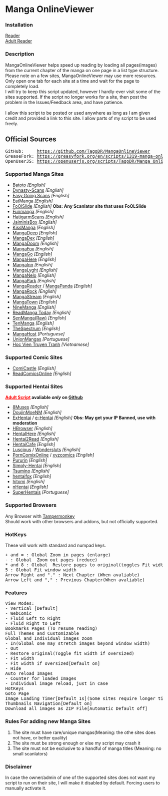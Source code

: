 <h1>Manga OnlineViewer</h1>

<h3>Installation</h3>
<a href='https://github.com/TagoDR/MangaOnlineViewer/raw/master/Manga_OnlineViewer.user.js'>Reader</a><br>
<a href='https://github.com/TagoDR/MangaOnlineViewer/raw/master/Manga_OnlineViewer_Adult.user.js'>Adult Reader</a>

<h3>Description</h3>MangaOnlineViewer helps speed up reading by loading all pages(images) from the current chapter of the manga on one page in a list type structure.</br>
Please note on a few sites, MangaOnlineViewer may use more resources. Only open one tab for each site at a time and wait for the page to completely load.</br>
I will try to keep this script updated, however I hardly-ever visit some of the sites supported. If the script no longer works for a site, then post the problem in the Issues/Feedback area, and have patience.</br></br>
I allow this script to be posted or used anywhere as long as I am given credit and provided a link to this site. I allow parts of my script to be used freely.
<h2>Official Sources</h2>
<pre>
GitHub:     <a href="https://github.com/TagoDR/MangaOnlineViewer">https://github.com/TagoDR/MangaOnlineViewer</a>
GreaseFork: <a href="https://greasyfork.org/en/scripts/1319-manga-onlineviewer">https://greasyfork.org/en/scripts/1319-manga-onlineviewer</a>
OpenUserJS: <a href="https://openuserjs.org/scripts/TagoDR/Manga_OnlineViewer">https://openuserjs.org/scripts/TagoDR/Manga_OnlineViewer</a>
</pre>

<h3>Supported Manga Sites</h3>
<ul>
<li><a href='http://bato.to/'>Batoto</a> <i>[English]</i></li>
<li><a href='https://dynasty-scans.com/'>Dynasty-Scans</a> <i>[English]</i></li>
<li><a href='http://read.egscans.com/'>Easy Going Scans</a> <i>[English]</i></li>
<li><a href='http://eatmanga.me/'>EatManga</a> <i>[English]</i></li>
<li><a href=''>FoOlSlide</a> <i>[English]</i> <b>Obs: Any Scanlator site that uses FoOLSlide</b></li>
<li><a href='http://funmanga.com/'>Funmanga</a> <i>[English]</i></li>
<li><a href='https://www.hatigarmscans.net//'>HatigarmScans</a> <i>[English]</i></li>
<li><a href='https://jaiminisbox.com/'>JaiminisBox</a> <i>[English]</i></li>
<li><a href='http://kissmanga.com/'>KissManga</a> <i>[English]</i></li>
<li><a href='http://mangadeep.com/'>MangaDeep</a> <i>[English]</i></li>
<li><a href='https://mangadex.org/'>MangaDex</a> <i>[English]</i></li>
<li><a href='https://mngdoom.com/'>MangaDoom</a> <i>[English]</i></li>
<li><a href='http://fanfox.net/'>MangaFox</a> <i>[English]</i></li>
<li><a href='http://www.mangago.me/'>MangaGo</a> <i>[English]</i></li>
<li><a href='http://www.mangahere.cc/'>MangaHere</a> <i>[English]</i></li>
<li><a href='http://www.mangainn.net/'>MangaInn</a> <i>[English]</i></li>
<li><a href='http://manga.lyght.net/'>MangaLyght</a> <i>[English]</i></li>
<li><a href='http://www.manganelo.com/'>MangaNelo</a> <i>[English]</i></li>
<li><a href='http://mangapark.me/'>MangaPark</a> <i>[English]</i></li>
<li><a href='http://www.mangareader.net/'>MangaReader</a> / <a href='http://www.mangapanda.com/'>MangaPanda</a> <i>[English]</i></li>
<li><a href='https://mangarock.com/'>MangaRock</a> <i>[English]</i></li>
<li><a href='http://mangastream.com/'>MangaStream</a> <i>[English]</i></li>
<li><a href='http://www.mangatown.com/'>MangaTown</a> <i>[English]</i></li>
<li><a href='http://ninemanga.com/'>NineManga</a> <i>[English]</i></li>
<li><a href='http://www.readmng.com/'>ReadManga Today</a> <i>[English]</i></li>
<li><a href='http://raw.senmanga.com/'>SenManga(Raw)</a> <i>[English]</i></li>
<li><a href='http://www.tenmanga.com/'>TenManga</a> <i>[English]</i></li>
<li><a href='http://www.thespectrum.net/'>TheSpectrum</a> <i>[English]</i></li>
<li><a href='https://mangahost.net/'>MangaHost</a> <i>[Portuguese]</i></li>
<li><a href='http://unionmangas.net/'>UnionMangas</a> <i>[Portuguese]</i></li>
<li><a href='http://hocvientruyentranh.com/'>Hoc Vien Truyen Tranh</a> <i>[Vietnamese]</i></li>
</ul>
<h3>Supported Comic Sites</h3>
<ul>
<li><a href='http://www.comicastle.org/'>ComiCastle</a> <i>[English]</i></li>
<li><a href='http://readcomicsonline.ru/'>ReadComicsOnline</a> <i>[English]</i></li>
</ul>
<h3>Supported Hentai Sites</h3> <b><a style="color: red;" href="https://github.com/TagoDR/MangaOnlineViewer/raw/master/Manga_OnlineViewer_Adult.user.js">Adult Script</a> avaliable <i>only</i> on <a href='https://github.com/TagoDR/MangaOnlineViewer'>Github</a></b>
<ul>
<li><a href='https://www.8muses.com/'>8Muses</a> <i>[English]</i></li>
<li><a href='https://doujins.com/'>DoujinMoeNM</a> <i>[English]</i></li>
<li><a href='https://exhentai.org/'>ExHentai</a> / <a href='https://e-hentai.org/'>e-Hentai</a> <i>[English]</i> <b>Obs: May get your IP Banned, use with moderation</b></li>
<li><a href='http://www.hbrowse.com/'>HBrowser</a> <i>[English]</i></li>
<li><a href='https://www.hentaihere.com/'>HentaIHere</a> <i>[English]</i></li>
<li><a href='http://hentai2read.com/'>Hentai2Read</a> <i>[English]</i></li>
<li><a href='https://hentai.cafe'>HentaiCafe</a> <i>[English]</i></li>
<li><a href='https://luscious.net/'>Luscious</a> / <a href='https://www.wondersluts.com/'>Wondersluts</a> <i>[English]</i></li>
<li><a href='https://www.porncomixonline.net'>PornComixOnline</a> / <a href='http://xyzcomics.com/'>xyzcomics</a> <i>[English]</i></li>
<li><a href='http://pururin.io/'>Pururin</a> <i>[English]</i></li>
<li><a href='http://simply-hentai.com/'>Simply-Hentai</a> <i>[English]</i></li>
<li><a href='http://tsumino.com/'>Tsumino</a> <i>[English]</i></li>
<li><a href='http://www.hentaifox.com/'>hentaifox</a> <i>[English]</i></li>
<li><a href='https://hitomi.la/'>hitomi</a> <i>[English]</i></li>
<li><a href='https://nhentai.net/'>nHentai</a> <i>[English]</i></li>
<li><a href='http://www.superhentais.com/'>SuperHentais</a> <i>[Portuguese]</i></li>
</ul>

<h3>Supported Browsers</h3>
Any Browser with <a href="https://tampermonkey.net/">Tampermonkey</a><br>
Should work with other browsers and addons, but not officially supported.

<h3>HotKeys</h3>These will work with standard and numpad keys.
<pre>
+ and = : Global Zoom in pages (enlarge)
- : Global  Zoom out pages (reduce)
* and 8 : Global  Restore pages to original(toggles Fit width if oversized)
5 : Global Fit window width
Arrow Right and "." : Next Chapter (When avaliable)
Arrow Left and "," : Previous Chapter(When avaliable)
</pre>

<h3>Features</h3>
<pre>
View Modes:
- Vertical [Default]
- WebComic
- Fluid Left to Right
- Fluid Right to Left
Bookmarks Pages (To resume reading)
Full Themes and Customizable
Global and Individual images zoom
- In(Global one may stretch images beyond window width)
- Out
- Restore original(Toggle fit width if oversized)
- Fit width
- Fit width if oversized[Default on]
- Hide
Auto reload Images
- Counter for loaded Images
- Individual image reload, just in case
HotKeys
Goto Page
Image Loading Timer[Default 1s](Some sites require longer timers. eg.:ExHentai,e-hentai)
Thumbnails Navigation[Default on]
Download all images as ZIP File[Automatic Default off]
</pre>

<h3>Rules For adding new Manga Sites</h3>
<ol><li>The site must have rare/unique mangas(Meaning: the othe sites does not have, or better quality)</li>
<li>The site must be strong enough or else my script may crash it</li>
<li>The site must not be exclusive to a handful of manga titles (Meaning: no small scanlators)</li></ol>

<h3>Disclaimer</h3>In case the owner/admin of one of the supported sites does not want my script to run on their site, I will make it disabled by default. Forcing users to manually activate it.
